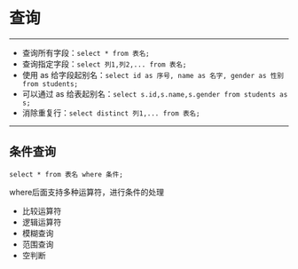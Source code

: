 # 查询
---
- 查询所有字段：`select * from 表名;`
- 查询指定字段：`select 列1,列2,... from 表名;`
- 使用 as 给字段起别名：`select id as 序号, name as 名字, gender as 性别 from students;`
- 可以通过 as 给表起别名：`select s.id,s.name,s.gender from students as s;`
- 消除重复行：`select distinct 列1,... from 表名;`
---
## 条件查询


```
select * from 表名 where 条件;
```

where后面支持多种运算符，进行条件的处理
- 比较运算符
- 逻辑运算符
- 模糊查询
- 范围查询
- 空判断


